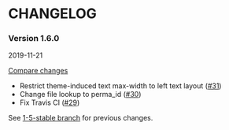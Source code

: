 # CHANGELOG

### Version 1.6.0

2019-11-21

[Compare changes](https://github.com/codevise/pageflow-text-page/compare/1-5-stable...v1.6.0)

- Restrict theme-induced text max-width to left text layout
  ([#31](https://github.com/codevise/pageflow-text-page/pull/31))
- Change file lookup to perma_id
  ([#30](https://github.com/codevise/pageflow-text-page/pull/30))
- Fix Travis CI
  ([#29](https://github.com/codevise/pageflow-text-page/pull/29))

See
[1-5-stable branch](https://github.com/codevise/pageflow-text-page/blob/1-5-stable/CHANGELOG.md)
for previous changes.
